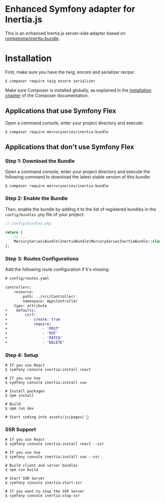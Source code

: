 Enhanced Symfony adapter for Inertia.js
=========================================

This is an enhanced Inertia.js server-side adapter based on [rompetomp/inertia-bundle](https://github.com/rompetomp/inertia-bundle).

Installation
============

First, make sure you have the twig, encore and serializer recipe:

```console
$ composer require twig encore serializer
```

Make sure Composer is installed globally, as explained in the
[installation chapter](https://getcomposer.org/doc/00-intro.md)
of the Composer documentation.

Applications that use Symfony Flex
----------------------------------

Open a command console, enter your project directory and execute:

```console
$ composer require mercuryseries/inertia-bundle
```

Applications that don't use Symfony Flex
----------------------------------------

### Step 1: Download the Bundle

Open a command console, enter your project directory and execute the
following command to download the latest stable version of this bundle:

```console
$ composer require mercuryseries/inertia-bundle
```

### Step 2: Enable the Bundle

Then, enable the bundle by adding it to the list of registered bundles
in the `config/bundles.php` file of your project:

```php
// config/bundles.php

return [
    // ...
    MercurySeries\Bundle\InertiaBundle\MercurySeriesInertiaBundle::class => ['all' => true],
];
```

### Step 3: Routes Configurations

Add the following route configuration if it's missing:

```diff
# config/routes.yaml

controllers:
    resource:
        path: ../src/Controller/
        namespace: App\Controller
    type: attribute
+    defaults:
+        csrf:
+            create: true
+            require:
+                - 'POST'
+                - 'PUT'
+                - 'PATCH'
+                - 'DELETE'
```

### Step 4: Setup

```shell
# If you use React
$ symfony console inertia:install react

# If you use Vue
$ symfony console inertia:install vue

# Install packages
$ npm install

# Build
$ npm run dev

# Start coding into assets/js/pages/ 🎉
```

### SSR Support

```shell
# If you use React
$ symfony console inertia:install react --ssr

# If you use Vue
$ symfony console inertia:install vue --ssr

# Build client and server bundles
$ npm run build

# Start SSR Server
$ symfony console inertia:start-ssr

# If you want to stop the SSR Server
$ symfony console inertia:stop-ssr
```
